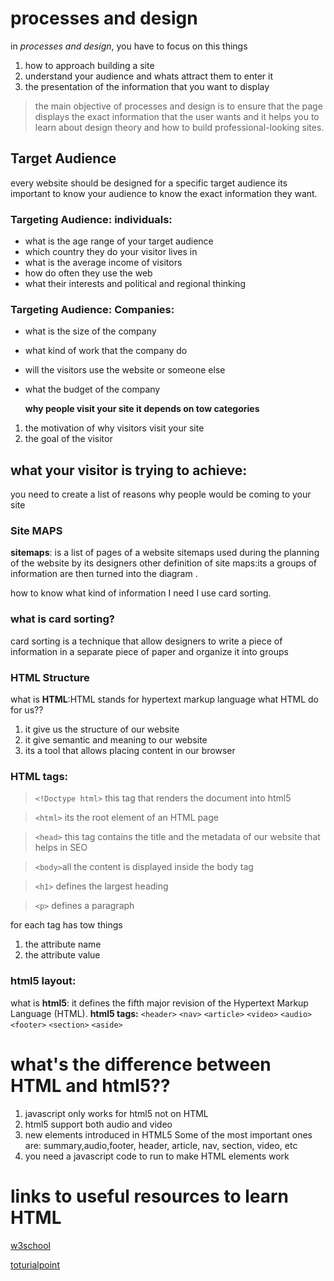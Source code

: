 # processes and design 
 in *processes and design*, you have to focus on this things
1. how to approach building a site
2. understand your audience and whats attract them to enter it
3. the presentation of the information that you want to display 

> the main objective of processes and design is to ensure that the page displays the exact information that the user wants
and it helps you to learn about design theory and how to build professional-looking sites.

## Target Audience

every website should be designed for a specific target audience its important to know your audience to know the exact information they want.
 
### Targeting Audience: individuals:
* what is the age range of your target audience
* which country they do your visitor lives in
* what is the average income of visitors
* how do often they use  the web
* what their interests and political and regional thinking


### Targeting Audience: Companies:

- what is the size of the company
- what kind of work that the company do
- will the visitors use the website or someone else
- what the budget of the company 


  **why people visit your site it depends on tow categories**


1. the motivation of why visitors visit your site
1. the goal of the visitor 

## what your visitor is trying to achieve:

you need to create a list of reasons why people would be coming to your site

### Site MAPS
**sitemaps**: is a list of pages of a website sitemaps used during the planning of the website by its designers
other definition of site maps:its a  groups of information are then turned into the diagram .

how to know what kind of information I need I use card sorting.


### what is card sorting?


card sorting is a technique that allow designers to write a piece of information in a separate piece
of paper and organize it into groups

### HTML  Structure
what is **HTML**:HTML stands for hypertext markup language 
what HTML do for us??
1. it give us the structure of our website 
1. it give semantic and meaning to our website
1. its a tool that allows placing content in our browser

### HTML tags:
> `<!Doctype html>` this tag that renders the document into html5

> `<html>` its the root element of an HTML page

> `<head>` this tag contains the title and the metadata of our website that helps in SEO

> `<body>`all the content is displayed inside the body tag

> `<h1>` defines the largest heading

> `<p>` defines a  paragraph


for each tag has tow things
1. the attribute name 
2. the attribute value
### html5 layout:
what is **html5**: it defines the fifth major revision of the Hypertext Markup Language (HTML).
**html5 tags:**
`<header>`
`<nav>`
`<article>`
`<video>`
`<audio>`
`<footer>`
`<section>`
`<aside>`
# what's the difference between HTML and html5??
1. javascript only works for html5 not on HTML
2. html5 support both audio and video
3. new elements introduced in HTML5 Some of the most important ones are:
 summary,audio,footer, header, article, nav, section, video, etc
4. you need a javascript code to run to make HTML elements work
# links to useful resources to learn HTML

[w3school](https://www.w3schools.com/)

[toturialpoint](https://www.tutorialspoint.com/index.htm)
